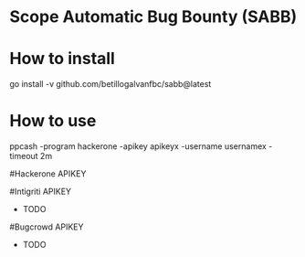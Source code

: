 # Scope Automatic Bug Bounty (SABB)



# How to install
go install -v github.com/betillogalvanfbc/sabb@latest

# How to use
ppcash  -program hackerone -apikey apikeyx -username usernamex -timeout 2m


#Hackerone APIKEY

#Intigriti APIKEY
- TODO

#Bugcrowd APIKEY
- TODO
